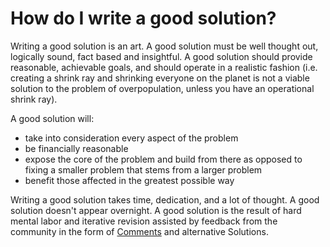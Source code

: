 # How do I write a good solution? #
Writing a good solution is an art. A good solution must be well thought out, 
logically sound, fact based and insightful. A good solution should provide 
reasonable, achievable goals, and should operate in a realistic fashion 
(i.e. creating a shrink ray and shrinking everyone on the planet is not a 
viable solution to the problem of overpopulation, unless you have an operational
shrink ray). 

A good solution will:

- take into consideration every aspect of the problem
- be financially reasonable
- expose the core of the problem and build from there as opposed to fixing a 
  smaller problem that stems from a larger problem
- benefit those affected in the greatest possible way

Writing a good solution takes time, dedication, and a lot of thought. 
A good solution doesn't appear overnight. A good solution is the result of 
hard mental labor and iterative revision assisted by feedback from the 
community in the form of [Comments][1] and alternative Solutions.

[1]: /help_center/privileges/commenting/